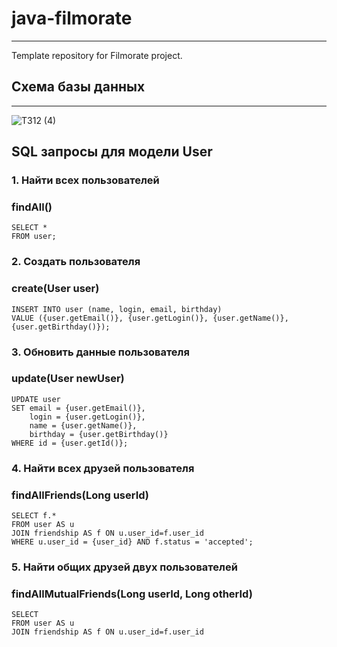 # java-filmorate

---
Template repository for Filmorate project.


## Схема базы данных

---
![ТЗ12 (4)](https://github.com/user-attachments/assets/2f116c07-1095-46b1-9f52-130bf6973689)

## SQL запросы для модели User

### 1. Найти всех пользователей
### findAll()
```
SELECT *
FROM user;
```
### 2. Создать пользователя
### create(User user)
```
INSERT INTO user (name, login, email, birthday)
VALUE ({user.getEmail()}, {user.getLogin()}, {user.getName()}, {user.getBirthday()});
```
### 3. Обновить данные пользователя
### update(User newUser)
```
UPDATE user 
SET email = {user.getEmail()}, 
    login = {user.getLogin()}, 
    name = {user.getName()}, 
    birthday = {user.getBirthday()}
WHERE id = {user.getId()};
```
### 4. Найти всех друзей пользователя
### findAllFriends(Long userId)
```
SELECT f.*
FROM user AS u
JOIN friendship AS f ON u.user_id=f.user_id
WHERE u.user_id = {user_id} AND f.status = 'accepted';
```
### 5. Найти общих друзей двух пользователей
### findAllMutualFriends(Long userId, Long otherId)
```
SELECT
FROM user AS u
JOIN friendship AS f ON u.user_id=f.user_id
```
